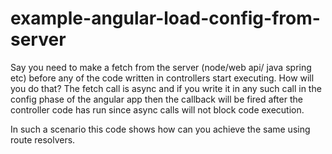 # example-angular-load-config-from-server
Say you need to make a fetch from the server (node/web api/ java spring etc) before any of the code written in controllers
start executing. 
How will you do that? The fetch call is async and if you write it in any such call in the config phase of the angular app
then the callback will be fired after the controller code has run since async calls will not block code execution. 

In such a scenario this code shows how can you achieve the same using route resolvers. 
